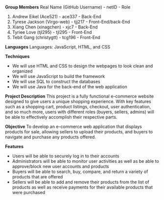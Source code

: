 **Group Members**
Real Name (GitHub Username) - netID - Role
1) Andrew Eikel (Ace521) - ace337 - Back-End
2) Tyrese Jackson (Virgo-web) - tjj217 - Front-End/back-End
3) Xiang Chen (xinagchen) - xjc7 - Back-End
4) Tyriee Love (tjl295) - tjl295 - Front-End
5) Tebit Gang (christygtt) - tcg196 - Front-End

**Languages**
Languages: JavaScript, HTML, and CSS

**Techniques**
- We will use HTML and CSS to design the webpages to look clean and organized
- We will use JavaScript to build the framework
- We will use SQL to construct the databases
- We will use Java for the back-end of the web application

**Project Description**
This project is a fully functional e-commerce website designed to give users a unique shopping experience. With key features such as a shopping cart, product listings, checkout, user authentication, and so much more, users with different roles (buyers, sellers, admins) will be able to effectively accomplish their respective parts.

**Objective**
To develop an e-commerce web application that displays products for sale, allowing sellers to upload their products, and buyers to navigate and purchase any products offered.

**Features**
- Users will be able to securely log in to their accounts
- Administrators will be able to monitor user activities as well as be able to approve/block new user accounts and products
- Buyers will be able to search, buy, compare, and return a variety of products that are offered
- Sellers will be able to add and remove their products from the list of products as well as receive payments for their available products that were purchased

